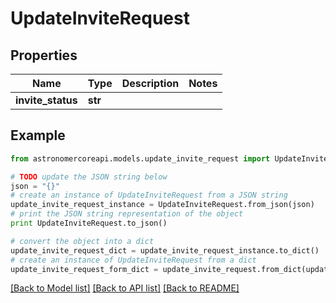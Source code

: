 # UpdateInviteRequest


## Properties
Name | Type | Description | Notes
------------ | ------------- | ------------- | -------------
**invite_status** | **str** |  | 

## Example

```python
from astronomercoreapi.models.update_invite_request import UpdateInviteRequest

# TODO update the JSON string below
json = "{}"
# create an instance of UpdateInviteRequest from a JSON string
update_invite_request_instance = UpdateInviteRequest.from_json(json)
# print the JSON string representation of the object
print UpdateInviteRequest.to_json()

# convert the object into a dict
update_invite_request_dict = update_invite_request_instance.to_dict()
# create an instance of UpdateInviteRequest from a dict
update_invite_request_form_dict = update_invite_request.from_dict(update_invite_request_dict)
```
[[Back to Model list]](../README.md#documentation-for-models) [[Back to API list]](../README.md#documentation-for-api-endpoints) [[Back to README]](../README.md)


